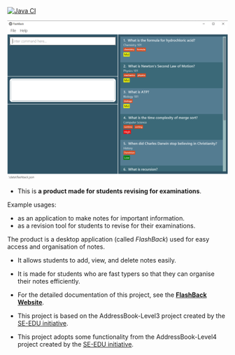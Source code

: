 [![Java CI](https://github.com/AY2021S2-CS2103T-T13-3/tp/actions/workflows/gradle.yml/badge.svg)](https://github.com/AY2021S2-CS2103T-T13-3/tp/actions/workflows/gradle.yml)

![Ui](docs/images/Ui.png)

* This is **a product made for students revising for examinations**.<br>

Example usages:
* as an application to make notes for important information.
* as a revision tool for students to revise for their examinations.

The product is a desktop application (called _FlashBack_) used for easy access and organisation of notes.
 * It allows students to add, view, and delete notes easily.
 * It is made for students who are fast typers so that they can organise their notes efficiently.

* For the detailed documentation of this project, see the **[FlashBack Website](https://ay2021s2-cs2103t-t13-3.github.io/tp/)**. 
* This project is based on the AddressBook-Level3 project created by the [SE-EDU initiative](https://se-education.org).
* This project adopts some functionality from the AddressBook-Level4 project created by the [SE-EDU initiative](https://github.com/se-edu/addressbook-level4).
